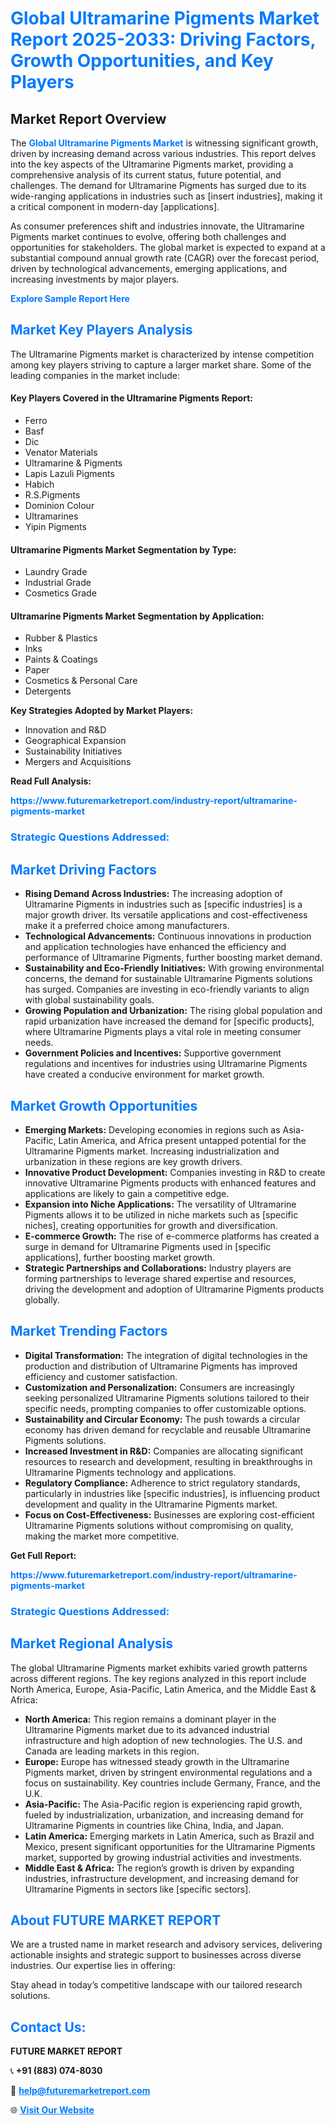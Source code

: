 <h1 style="color: #007BFF;">Global Ultramarine Pigments Market Report 2025-2033: Driving Factors, Growth Opportunities, and Key Players</h1>

<section id="overview">
<h2>Market Report Overview</h2>
<p>The <a href="https://www.futuremarketreport.com/industry-report/ultramarine-pigments-market" style="color: #007BFF; text-decoration: none;"><strong>Global Ultramarine Pigments Market</strong></a> is witnessing significant growth, driven by increasing demand across various industries. This report delves into the key aspects of the Ultramarine Pigments market, providing a comprehensive analysis of its current status, future potential, and challenges. The demand for Ultramarine Pigments has surged due to its wide-ranging applications in industries such as [insert industries], making it a critical component in modern-day [applications].</p>
<p>As consumer preferences shift and industries innovate, the Ultramarine Pigments market continues to evolve, offering both challenges and opportunities for stakeholders. The global market is expected to expand at a substantial compound annual growth rate (CAGR) over the forecast period, driven by technological advancements, emerging applications, and increasing investments by major players.</p>
</section>

<section id="overview">
<p><a href="https://www.futuremarketreport.com/request-sample/reportId=31123" style="color: #007BFF; text-decoration: none;"><strong>Explore Sample Report Here</strong></a></p>
</section>

<section id="key-players">
<h2 style="color: #007BFF;">Market Key Players Analysis</h2>
<p>The Ultramarine Pigments market is characterized by intense competition among key players striving to capture a larger market share. Some of the leading companies in the market include:</p>
<h4>Key Players Covered in the Ultramarine Pigments Report:</h4>
<ul><li>Ferro</li><li>Basf</li><li>Dic</li><li>Venator Materials</li><li>Ultramarine &amp; Pigments</li><li>Lapis Lazuli Pigments</li><li>Habich</li><li>R.S.Pigments</li><li>Dominion Colour</li><li>Ultramarines</li><li>Yipin Pigments</li></ul>
<h4>Ultramarine Pigments Market Segmentation by Type:</h4>
<ul><li>Laundry Grade</li><li>Industrial Grade</li><li>Cosmetics Grade</li></ul>

<h4>Ultramarine Pigments Market Segmentation by Application:</h4>
<ul><li>Rubber &amp; Plastics</li><li>Inks</li><li>Paints &amp; Coatings</li><li>Paper</li><li>Cosmetics &amp; Personal Care</li><li>Detergents</li></ul>
<p><strong>Key Strategies Adopted by Market Players:</strong></p>
<ul>
<li>Innovation and R&D</li>
<li>Geographical Expansion</li>
<li>Sustainability Initiatives</li>
<li>Mergers and Acquisitions</li>
</ul>
</section>

<section>
<p><strong>Read Full Analysis: </strong></p><a href="https://www.futuremarketreport.com/industry-report/ultramarine-pigments-market" style="color: #007BFF; text-decoration: none;"><strong>https://www.futuremarketreport.com/industry-report/ultramarine-pigments-market</strong></a>
<h3 style="color: #007BFF;">Strategic Questions Addressed:</h3>
</section>

<section id="driving-factors">
<h2 style="color: #007BFF;">Market Driving Factors</h2>
<ul>
<li><strong>Rising Demand Across Industries:</strong> The increasing adoption of Ultramarine Pigments in industries such as [specific industries] is a major growth driver. Its versatile applications and cost-effectiveness make it a preferred choice among manufacturers.</li>
<li><strong>Technological Advancements:</strong> Continuous innovations in production and application technologies have enhanced the efficiency and performance of Ultramarine Pigments, further boosting market demand.</li>
<li><strong>Sustainability and Eco-Friendly Initiatives:</strong> With growing environmental concerns, the demand for sustainable Ultramarine Pigments solutions has surged. Companies are investing in eco-friendly variants to align with global sustainability goals.</li>
<li><strong>Growing Population and Urbanization:</strong> The rising global population and rapid urbanization have increased the demand for [specific products], where Ultramarine Pigments plays a vital role in meeting consumer needs.</li>
<li><strong>Government Policies and Incentives:</strong> Supportive government regulations and incentives for industries using Ultramarine Pigments have created a conducive environment for market growth.</li>
</ul>
</section>

<section id="growth-opportunities">
<h2 style="color: #007BFF;">Market Growth Opportunities</h2>
<ul>
<li><strong>Emerging Markets:</strong> Developing economies in regions such as Asia-Pacific, Latin America, and Africa present untapped potential for the Ultramarine Pigments market. Increasing industrialization and urbanization in these regions are key growth drivers.</li>
<li><strong>Innovative Product Development:</strong> Companies investing in R&D to create innovative Ultramarine Pigments products with enhanced features and applications are likely to gain a competitive edge.</li>
<li><strong>Expansion into Niche Applications:</strong> The versatility of Ultramarine Pigments allows it to be utilized in niche markets such as [specific niches], creating opportunities for growth and diversification.</li>
<li><strong>E-commerce Growth:</strong> The rise of e-commerce platforms has created a surge in demand for Ultramarine Pigments used in [specific applications], further boosting market growth.</li>
<li><strong>Strategic Partnerships and Collaborations:</strong> Industry players are forming partnerships to leverage shared expertise and resources, driving the development and adoption of Ultramarine Pigments products globally.</li>
</ul>
</section>

<section id="trending-factors">
<h2 style="color: #007BFF;">Market Trending Factors</h2>
<ul>
<li><strong>Digital Transformation:</strong> The integration of digital technologies in the production and distribution of Ultramarine Pigments has improved efficiency and customer satisfaction.</li>
<li><strong>Customization and Personalization:</strong> Consumers are increasingly seeking personalized Ultramarine Pigments solutions tailored to their specific needs, prompting companies to offer customizable options.</li>
<li><strong>Sustainability and Circular Economy:</strong> The push towards a circular economy has driven demand for recyclable and reusable Ultramarine Pigments solutions.</li>
<li><strong>Increased Investment in R&D:</strong> Companies are allocating significant resources to research and development, resulting in breakthroughs in Ultramarine Pigments technology and applications.</li>
<li><strong>Regulatory Compliance:</strong> Adherence to strict regulatory standards, particularly in industries like [specific industries], is influencing product development and quality in the Ultramarine Pigments market.</li>
<li><strong>Focus on Cost-Effectiveness:</strong> Businesses are exploring cost-efficient Ultramarine Pigments solutions without compromising on quality, making the market more competitive.</li>
</ul>
</section>

<section>
<p><strong>Get Full Report: </strong></p><a href="https://www.futuremarketreport.com/industry-report/ultramarine-pigments-market" style="color: #007BFF; text-decoration: none;"><strong>https://www.futuremarketreport.com/industry-report/ultramarine-pigments-market</strong></a>
<h3 style="color: #007BFF;">Strategic Questions Addressed:</h3>
</section>


<section id="regional-analysis">
<h2 style="color: #007BFF;">Market Regional Analysis</h2>
<p>The global Ultramarine Pigments market exhibits varied growth patterns across different regions. The key regions analyzed in this report include North America, Europe, Asia-Pacific, Latin America, and the Middle East & Africa:</p>
<ul>
<li><strong>North America:</strong> This region remains a dominant player in the Ultramarine Pigments market due to its advanced industrial infrastructure and high adoption of new technologies. The U.S. and Canada are leading markets in this region.</li>
<li><strong>Europe:</strong> Europe has witnessed steady growth in the Ultramarine Pigments market, driven by stringent environmental regulations and a focus on sustainability. Key countries include Germany, France, and the U.K.</li>
<li><strong>Asia-Pacific:</strong> The Asia-Pacific region is experiencing rapid growth, fueled by industrialization, urbanization, and increasing demand for Ultramarine Pigments in countries like China, India, and Japan.</li>
<li><strong>Latin America:</strong> Emerging markets in Latin America, such as Brazil and Mexico, present significant opportunities for the Ultramarine Pigments market, supported by growing industrial activities and investments.</li>
<li><strong>Middle East & Africa:</strong> The region’s growth is driven by expanding industries, infrastructure development, and increasing demand for Ultramarine Pigments in sectors like [specific sectors].</li>
</ul>
</section>

<footer>
<h2 style="color: #007BFF;">About FUTURE MARKET REPORT</h2>
<p>We are a trusted name in market research and advisory services, delivering actionable insights and strategic support to businesses across diverse industries. Our expertise lies in offering:</p>

<p>Stay ahead in today’s competitive landscape with our tailored research solutions.</p>

<h2 style="color: #007BFF;">Contact Us:</h2>
<p><strong>FUTURE MARKET REPORT</strong></p>
<p>📞 <strong>+91 (883) 074-8030</strong></p>
<p>📧 <strong><a href="mailto:help@futuremarketreport.com" style="color: #007BFF;">help@futuremarketreport.com</a></strong></p>
<p>🌐 <strong><a href="https://www.futuremarketreport.com/" style="color: #007BFF;">Visit Our Website</a></strong></p>
</footer>